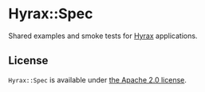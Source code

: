 Hyrax::Spec
===========

Shared examples and smoke tests for [Hyrax](https://github.com/samvera/hyrax) applications.

## License

`Hyrax::Spec` is available under [the Apache 2.0 license](LICENSE.md).


